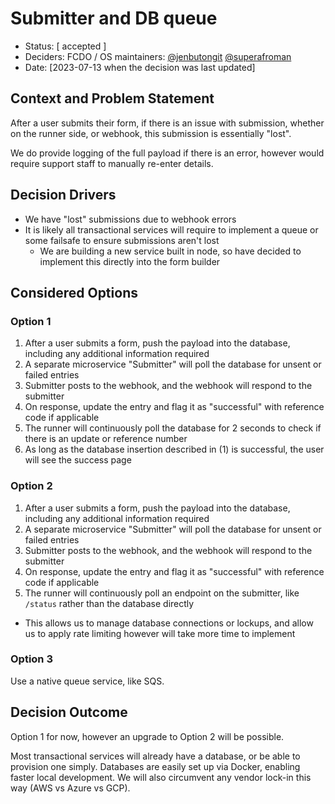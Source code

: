# Submitter and DB queue

- Status: [ accepted ]
- Deciders: FCDO / OS maintainers: [@jenbutongit](https://github.com/jenbutongit) [@superafroman](https://github.com/superafroman)
- Date: [2023-07-13 when the decision was last updated]

## Context and Problem Statement

After a user submits their form, if there is an issue with submission, whether on the runner side, or webhook, this submission is essentially "lost".

We do provide logging of the full payload if there is an error, however would require support staff to manually re-enter details.

## Decision Drivers <!-- optional -->

- We have "lost" submissions due to webhook errors
- It is likely all transactional services will require to implement a queue or some failsafe to ensure submissions aren't lost
  - We are building a new service built in node, so have decided to implement this directly into the form builder

## Considered Options

### Option 1

1. After a user submits a form, push the payload into the database, including any additional information required
2. A separate microservice "Submitter" will poll the database for unsent or failed entries
3. Submitter posts to the webhook, and the webhook will respond to the submitter
4. On response, update the entry and flag it as "successful" with reference code if applicable
5. The runner will continuously poll the database for 2 seconds to check if there is an update or reference number
6. As long as the database insertion described in (1) is successful, the user will see the success page

### Option 2

1. After a user submits a form, push the payload into the database, including any additional information required
2. A separate microservice "Submitter" will poll the database for unsent or failed entries
3. Submitter posts to the webhook, and the webhook will respond to the submitter
4. On response, update the entry and flag it as "successful" with reference code if applicable
5. The runner will continuously poll an endpoint on the submitter, like `/status` rather than the database directly

- This allows us to manage database connections or lockups, and allow us to apply rate limiting however will take more time to implement

### Option 3

Use a native queue service, like SQS.

## Decision Outcome

Option 1 for now, however an upgrade to Option 2 will be possible.

Most transactional services will already have a database, or be able to provision one simply.
Databases are easily set up via Docker, enabling faster local development. We will also circumvent any vendor lock-in this way (AWS vs Azure vs GCP).
